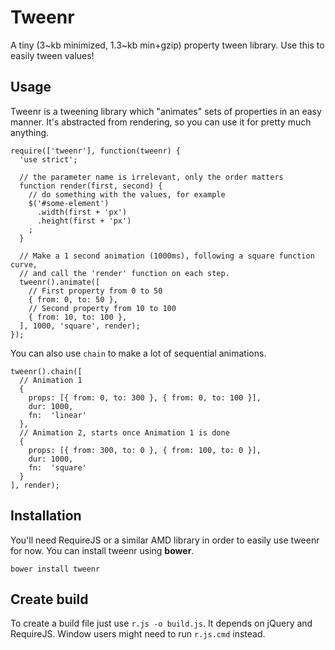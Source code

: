 # Tweenr
A tiny (3~kb minimized, 1.3~kb min+gzip) property tween library. Use this to
easily tween values!

## Usage
Tweenr is a tweening library which "animates" sets of properties in an easy
manner. It's abstracted from rendering, so you can use it for pretty much
anything.

    require(['tweenr'], function(tweenr) {
      'use strict';

      // the parameter name is irrelevant, only the order matters
      function render(first, second) {
        // do something with the values, for example
        $('#some-element')
          .width(first + 'px')
          .height(first + 'px')
        ;
      }

      // Make a 1 second animation (1000ms), following a square function curve,
      // and call the 'render' function on each step.
      tweenr().animate([
        // First property from 0 to 50
        { from: 0, to: 50 },
        // Second property from 10 to 100
        { from: 10, to: 100 },
      ], 1000, 'square', render);
    });

You can also use `chain` to make a lot of sequential animations.

    tweenr().chain([
      // Animation 1
      { 
        props: [{ from: 0, to: 300 }, { from: 0, to: 100 }],
        dur: 1000,
        fn:  'linear'
      },
      // Animation 2, starts once Animation 1 is done
      { 
        props: [{ from: 300, to: 0 }, { from: 100, to: 0 }],
        dur: 1000,
        fn:  'square'
      }
    ], render);

## Installation
You'll need RequireJS or a similar AMD library in order to easily use tweenr for
now. You can install tweenr using **bower**.

    bower install tweenr

## Create build 
To create a build file just use `r.js -o build.js`. It depends on jQuery and
RequireJS. Window users might need to run `r.js.cmd` instead.
